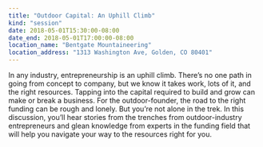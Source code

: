 ```yaml
---
title: "Outdoor Capital: An Uphill Climb"
kind: "session"
date: 2018-05-01T15:30:00-08:00
date_end: 2018-05-01T17:00:00-08:00
location_name: "Bentgate Mountaineering"
location_address: "1313 Washington Ave, Golden, CO 80401"
---
```


In any industry, entrepreneurship is an uphill climb. There’s no one path in going from concept to company, but we know it takes work, lots of it, and the right resources. Tapping into the capital required to build and grow can make or break a business. For the outdoor-founder, the road to the right funding can be rough and lonely. But you’re not alone in the trek. In this discussion, you’ll hear stories from the trenches from outdoor-industry entrepreneurs and glean knowledge from experts in the funding field that will help you navigate your way to the resources right for you. 
